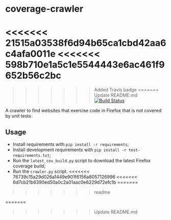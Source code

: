 # coverage-crawler
<<<<<<< 21515a03538f6d94b65ca1cbd42aa6c4afa0011e
<<<<<<< 598b710e1a5c1e5544443e6ac461f9652b56c2bc
=======

>>>>>>> Added Travis badge
=======
>>>>>>> Update README.md
[![Build Status](https://travis-ci.org/marco-c/coverage-crawler.svg?branch=master)](https://travis-ci.org/marco-c/coverage-crawler)

A crawler to find websites that exercise code in Firefox that is not covered by unit tests

## Usage

- Install requirements with `pip install -r requirements`;
- Install development requirements with `pip install -r test-requirements.txt`;
- Run the `latest_cov_build.py` script to download the latest Firefox coverage build;
- Run the `crawler.py` script.
<<<<<<< 76739c15a29d026a1449e901f6156a8057126996
<<<<<<< 6d7cb21b6390ed50a0c2a01aac0e6229d72efc1b
=======
>>>>>>> readme

=======
>>>>>>> Update README.md
